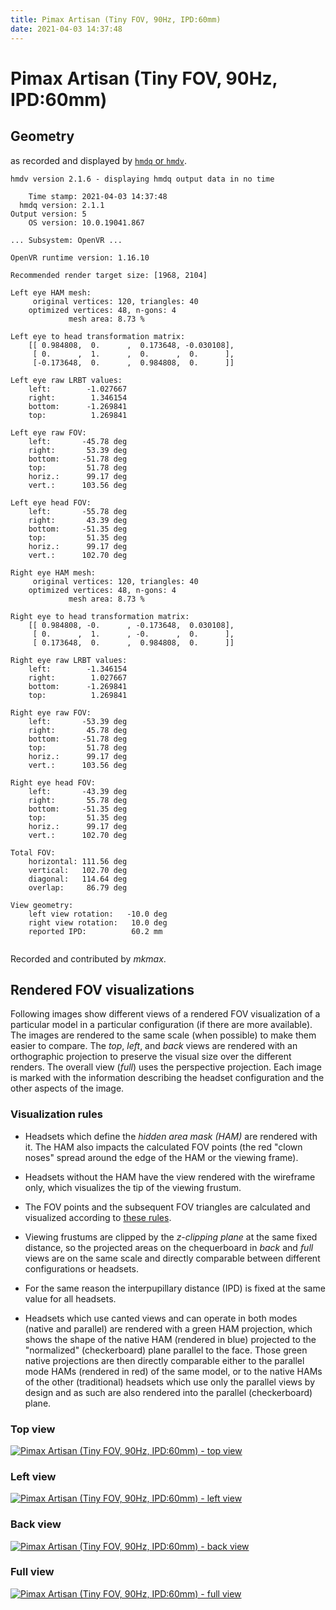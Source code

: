 ```yaml
---
title: Pimax Artisan (Tiny FOV, 90Hz, IPD:60mm)
date: 2021-04-03 14:37:48
---
```

# Pimax Artisan (Tiny FOV, 90Hz, IPD:60mm)

## Geometry

as recorded and displayed by [`hmdq` or `hmdv`](https://github.com/risa2000/hmdq).
```
hmdv version 2.1.6 - displaying hmdq output data in no time

    Time stamp: 2021-04-03 14:37:48
  hmdq version: 2.1.1
Output version: 5
    OS version: 10.0.19041.867

... Subsystem: OpenVR ...

OpenVR runtime version: 1.16.10

Recommended render target size: [1968, 2104]

Left eye HAM mesh:
     original vertices: 120, triangles: 40
    optimized vertices: 48, n-gons: 4
             mesh area: 8.73 %

Left eye to head transformation matrix:
    [[ 0.984808,  0.      ,  0.173648, -0.030108],
     [ 0.      ,  1.      ,  0.      ,  0.      ],
     [-0.173648,  0.      ,  0.984808,  0.      ]]

Left eye raw LRBT values:
    left:        -1.027667
    right:        1.346154
    bottom:      -1.269841
    top:          1.269841

Left eye raw FOV:
    left:       -45.78 deg
    right:       53.39 deg
    bottom:     -51.78 deg
    top:         51.78 deg
    horiz.:      99.17 deg
    vert.:      103.56 deg

Left eye head FOV:
    left:       -55.78 deg
    right:       43.39 deg
    bottom:     -51.35 deg
    top:         51.35 deg
    horiz.:      99.17 deg
    vert.:      102.70 deg

Right eye HAM mesh:
     original vertices: 120, triangles: 40
    optimized vertices: 48, n-gons: 4
             mesh area: 8.73 %

Right eye to head transformation matrix:
    [[ 0.984808, -0.      , -0.173648,  0.030108],
     [ 0.      ,  1.      , -0.      ,  0.      ],
     [ 0.173648,  0.      ,  0.984808,  0.      ]]

Right eye raw LRBT values:
    left:        -1.346154
    right:        1.027667
    bottom:      -1.269841
    top:          1.269841

Right eye raw FOV:
    left:       -53.39 deg
    right:       45.78 deg
    bottom:     -51.78 deg
    top:         51.78 deg
    horiz.:      99.17 deg
    vert.:      103.56 deg

Right eye head FOV:
    left:       -43.39 deg
    right:       55.78 deg
    bottom:     -51.35 deg
    top:         51.35 deg
    horiz.:      99.17 deg
    vert.:      102.70 deg

Total FOV:
    horizontal: 111.56 deg
    vertical:   102.70 deg
    diagonal:   114.64 deg
    overlap:     86.79 deg

View geometry:
    left view rotation:   -10.0 deg
    right view rotation:   10.0 deg
    reported IPD:          60.2 mm


```
Recorded and contributed by _mkmax_.

## Rendered FOV visualizations

Following images show different views of a rendered FOV visualization of a
particular model in a particular configuration (if there are more available).
The images are rendered to the same scale (when possible) to make them easier
to compare. The _top_, _left_, and _back_ views are rendered with an
orthographic projection to preserve the visual size over the different renders.
The overall view (_full_) uses the perspective projection. Each image is marked
with the information describing the headset configuration and the other aspects
of the image.

### Visualization rules

* Headsets which define the _hidden area mask (HAM)_ are rendered with it. The
  HAM also impacts the calculated FOV points (the red "clown noses" spread
  around the edge of the HAM or the viewing frame).

* Headsets without the HAM have the view rendered with the wireframe only, which
  visualizes the tip of the viewing frustum.

* The FOV points and the subsequent FOV triangles are calculated and visualized
  according to [these
  rules](https://risa2000.github.io/vrdocs/docs/hmd_fov_calculation).

* Viewing frustums are clipped by the _z-clipping plane_ at the same fixed
  distance, so the projected areas on the chequerboard in _back_ and _full_
  views are on the same scale and directly comparable between different
  configurations or headsets.

* For the same reason the interpupillary distance (IPD) is fixed at the same
  value for all headsets.

* Headsets which use canted views and can operate in both modes (native and
  parallel) are rendered with a green HAM projection, which shows the shape of
  the native HAM (rendered in blue) projected to the "normalized"
  (checkerboard) plane parallel to the face. Those green native projections are
  then directly comparable either to the parallel mode HAMs (rendered in red)
  of the same model, or to the native HAMs of the other (traditional) headsets
  which use only the parallel views by design and as such are also rendered
  into the parallel (checkerboard) plane.

### Top view
[![Pimax Artisan (Tiny FOV, 90Hz, IPD:60mm) - top view](../images/PimaxArtisan_Tiny_Native_R90_I60_top.dmx.png)](../images/PimaxArtisan_Tiny_Native_R90_I60_top.dmx.png)

### Left view
[![Pimax Artisan (Tiny FOV, 90Hz, IPD:60mm) - left view](../images/PimaxArtisan_Tiny_Native_R90_I60_left.dmx.png)](../images/PimaxArtisan_Tiny_Native_R90_I60_left.dmx.png)

### Back view
[![Pimax Artisan (Tiny FOV, 90Hz, IPD:60mm) - back view](../images/PimaxArtisan_Tiny_Native_R90_I60_back.dmx.png)](../images/PimaxArtisan_Tiny_Native_R90_I60_back.dmx.png)

### Full view
[![Pimax Artisan (Tiny FOV, 90Hz, IPD:60mm) - full view](../images/PimaxArtisan_Tiny_Native_R90_I60_over.dmx.png)](../images/PimaxArtisan_Tiny_Native_R90_I60_over.dmx.png)


